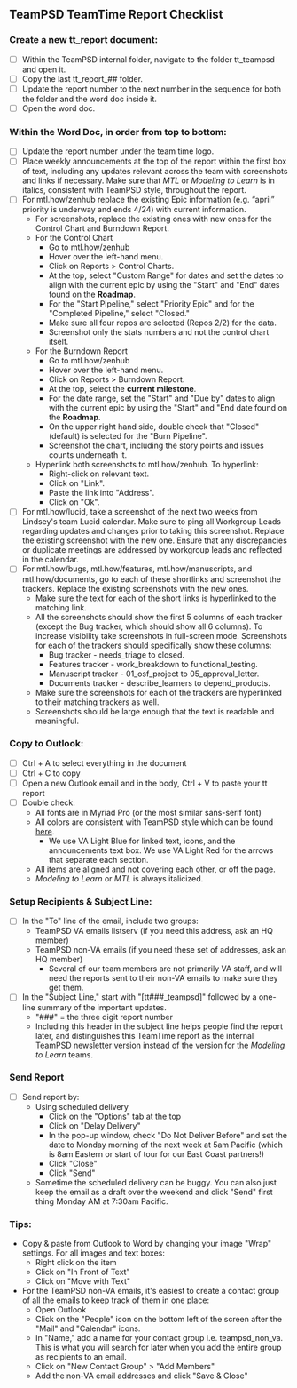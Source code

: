 ## TeamPSD TeamTime Report Checklist


### Create a new tt_report document:
 - [ ] Within the TeamPSD internal folder, navigate to the folder tt_teampsd and open it.
 - [ ] Copy the last tt_report_## folder.
 - [ ] Update the report number to the next number in the sequence for both the folder and the word doc inside it.
 - [ ] Open the word doc.
 
 ### Within the Word Doc, in order from top to bottom:
 - [ ] Update the report number under the team time logo.
 - [ ] Place weekly announcements at the top  of the report within the first box of text, including any updates relevant across the team with screenshots and links if necessary. Make sure that _MTL_ or _Modeling to Learn_ is in italics, consistent with TeamPSD style, throughout the report.
 - [ ] For mtl.how/zenhub replace the existing Epic information (e.g. “april” priority is underway and ends 4/24) with current information. 
   - For screenshots, replace the existing ones with new ones for the Control Chart and Burndown Report.
   - For the Control Chart
     - Go to mtl.how/zenhub
     - Hover over the left-hand menu.
     - Click on Reports > Control Charts.
     - At the top, select "Custom Range" for dates and set the dates to align with the current epic by using the "Start" and "End" dates found on the **Roadmap**.
     - For the "Start Pipeline," select "Priority Epic" and for the "Completed Pipeline," select "Closed."
     - Make sure all four repos are selected (Repos 2/2) for the data.
     - Screenshot only the stats numbers and not the control chart itself.
   - For the Burndown Report
     - Go to mtl.how/zenhub
     - Hover over the left-hand menu.
     - Click on Reports > Burndown Report. 
     - At the top, select the **current milestone**.
     - For the date range, set the "Start" and "Due by" dates to align with the current epic by using the "Start" and "End date found on the **Roadmap**.
     - On the upper right hand side, double check that "Closed" (default) is selected for the "Burn Pipeline".
     - Screenshot the chart, including the story points and issues counts underneath it.
   - Hyperlink both screenshots to mtl.how/zenhub. To hyperlink:
     - Right-click on relevant text.
     - Click on "Link".
     - Paste the link into "Address".
     - Click on "Ok".
 - [ ] For mtl.how/lucid, take a screenshot of the next two weeks from Lindsey's team Lucid calendar. Make sure to ping all Workgroup Leads regarding updates and changes prior to taking this screenshot. Replace the existing screenshot with the new one. Ensure that any discrepancies or duplicate meetings are addressed by workgroup leads and reflected in the calendar.
 - [ ] For mtl.how/bugs, mtl.how/features, mtl.how/manuscripts, and mtl.how/documents, go to each of these shortlinks and screenshot the trackers. Replace the existing screenshots with the new ones. 
   - Make sure the text for each of the short links is hyperlinked to the matching link. 
   - All the screenshots should show the first 5 columns of each tracker (except the Bug tracker, which should show all 6 columns). To increase visibility take screenshots in full-screen mode. Screenshots for each of the trackers should specifically show these columns:
     - Bug tracker - needs_triage to closed.
     - Features tracker - work_breakdown to functional_testing.
     - Manuscript tracker - 01_osf_project to 05_approval_letter.
     - Documents tracker - describe_learners to depend_products.
   - Make sure the screenshots for each of the trackers are hyperlinked to their matching trackers as well.
   - Screenshots should be large enough that the text is readable and meaningful.
 
### Copy to Outlook:
- [ ] Ctrl + A to select everything in the document
- [ ] Ctrl + C to copy
- [ ] Open a new Outlook email and in the body, Ctrl + V to paste your tt report
- [ ] Double check:
  - All fonts are in Myriad Pro (or the most similar sans-serif font)
  - All colors are consistent with TeamPSD style which can be found [here](https://github.com/lzim/teampsd/blob/teampsd_style/colors.md). 
    - We use VA Light Blue for linked text, icons, and the announcements text box. We use VA Light Red for the arrows that separate each section.
  - All items are aligned and not covering each other, or off the page.
  - _Modeling to Learn_ or _MTL_ is always italicized.
  
### Setup Recipients & Subject Line:
- [ ] In the "To" line of the email, include two groups:
  - TeamPSD VA emails listserv (if you need this address, ask an HQ member)
  - TeamPSD non-VA emails (if you need these set of addresses, ask an HQ member)
    - Several of our team members are not primarily VA staff, and will need the reports sent to their non-VA emails to make sure they get them.
- [ ] In the "Subject Line," start with "[tt###_teampsd]" followed by a one-line summary of the important updates.
  - "###" = the three digit report number
  - Including this header in the subject line helps people find the report later, and distinguishes this TeamTime report as the internal TeamPSD newsletter version instead of the version for the _Modeling to Learn_ teams.
  
### Send Report
- [ ] Send report by:
  - Using scheduled delivery
    - Click on the "Options" tab at the top
    - Click on "Delay Delivery"
    - In the pop-up window, check "Do Not Deliver Before" and set the date to Monday morning of the next week at 5am Pacific (which is 8am Eastern or start of tour for our East Coast partners!)
    - Click "Close"
    - Click "Send"
  - Sometime the scheduled delivery can be buggy. You can also just keep the email as a draft over the weekend and click "Send" first thing Monday AM at 7:30am Pacific.

### Tips:
- Copy & paste from Outlook to Word by changing your image "Wrap" settings. For all images and text boxes:
  - Right click on the item
  - Click on "In Front of Text"
  - Click on "Move with Text"
- For the TeamPSD non-VA emails, it's easiest to create a  contact group of all the emails to keep track of them in one place:
  - Open Outlook
  - Click on the "People" icon on the bottom left of the screen after the "Mail" and "Calendar" icons.
  - In "Name," add a name for your contact group i.e. teampsd_non_va. This is what you will search for later when you add the entire group as recipients to an email.
  - Click on "New Contact Group" > "Add Members"
  - Add the non-VA email addresses and click "Save & Close"
  
